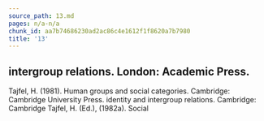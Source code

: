 ```yaml
---
source_path: 13.md
pages: n/a-n/a
chunk_id: aa7b74686230ad2ac86c4e1612f1f8620a7b7980
title: '13'
---
```

## intergroup relations. London: Academic Press.

Tajfel, H. (1981). Human groups and social categories. Cambridge: Cambridge University Press. identity and intergroup relations. Cambridge: Cambridge Tajfel, H. (Ed.), (1982a). Social
